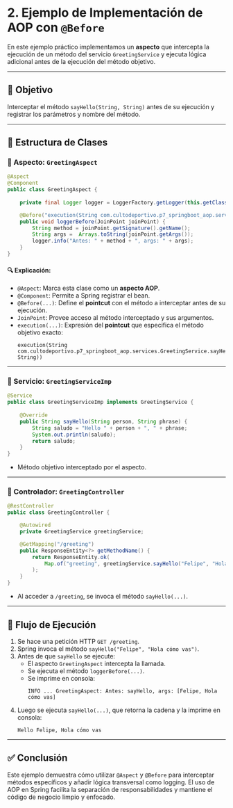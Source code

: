 # 2. Ejemplo de Implementación de AOP con `@Before`

En este ejemplo práctico implementamos un **aspecto** que intercepta la ejecución de un método del servicio `GreetingService` y ejecuta lógica adicional antes de la ejecución del método objetivo.

---

## 🎯 Objetivo

Interceptar el método `sayHello(String, String)` antes de su ejecución y registrar los parámetros y nombre del método.

---

## 🧱 Estructura de Clases

### 📁 Aspecto: `GreetingAspect`

```java
@Aspect
@Component
public class GreetingAspect {
    
    private final Logger logger = LoggerFactory.getLogger(this.getClass());

    @Before("execution(String com.cultodeportivo.p7_springboot_aop.services.GreetingService.sayHello(String, String))")
    public void loggerBefore(JoinPoint joinPoint) {
        String method = joinPoint.getSignature().getName();
        String args =  Arrays.toString(joinPoint.getArgs());
        logger.info("Antes: " + method + ", args: " + args);
    }
}
```

#### 🔍 Explicación:
- `@Aspect`: Marca esta clase como un **aspecto AOP**.
- `@Component`: Permite a Spring registrar el bean.
- `@Before(...)`: Define el **pointcut** con el método a interceptar antes de su ejecución.
- `JoinPoint`: Provee acceso al método interceptado y sus argumentos.
- `execution(...)`: Expresión del **pointcut** que especifica el método objetivo exacto:
  ```
  execution(String com.cultodeportivo.p7_springboot_aop.services.GreetingService.sayHello(String, String))
  ```

---

### 📁 Servicio: `GreetingServiceImp`

```java
@Service
public class GreetingServiceImp implements GreetingService {
    
    @Override
    public String sayHello(String person, String phrase) {
        String saludo = "Hello " + person + ", " + phrase;
        System.out.println(saludo);
        return saludo;
    }
}
```

- Método objetivo interceptado por el aspecto.

---

### 📁 Controlador: `GreetingController`

```java
@RestController
public class GreetingController {

    @Autowired
    private GreetingService greetingService;

    @GetMapping("/greeting")
    public ResponseEntity<?> getMethodName() {
        return ResponseEntity.ok(
            Map.of("greeting", greetingService.sayHello("Felipe", "Hola cómo vas"))
        );
    }
}
```

- Al acceder a `/greeting`, se invoca el método `sayHello(...)`.

---

## 🔄 Flujo de Ejecución

1. Se hace una petición HTTP `GET /greeting`.
2. Spring invoca el método `sayHello("Felipe", "Hola cómo vas")`.
3. Antes de que `sayHello` se ejecute:
   - El aspecto `GreetingAspect` intercepta la llamada.
   - Se ejecuta el método `loggerBefore(...)`.
   - Se imprime en consola:
     ```
     INFO ... GreetingAspect: Antes: sayHello, args: [Felipe, Hola cómo vas]
     ```
4. Luego se ejecuta `sayHello(...)`, que retorna la cadena y la imprime en consola:
   ```
   Hello Felipe, Hola cómo vas
   ```

---

## ✅ Conclusión

Este ejemplo demuestra cómo utilizar `@Aspect` y `@Before` para interceptar métodos específicos y añadir lógica transversal como logging. El uso de AOP en Spring facilita la separación de responsabilidades y mantiene el código de negocio limpio y enfocado.

